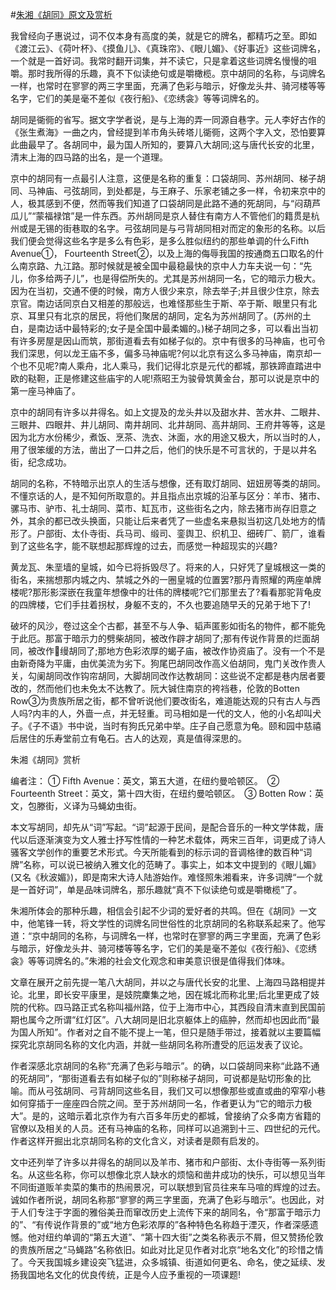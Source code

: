 #[朱湘《胡同》原文及赏析](https://www.vrrw.net/wx/8969.html)

我曾经向子惠说过，词不仅本身有高度的美，就是它的牌名，都精巧之至。即如《渡江云》、《荷叶杯》、《摸鱼儿》、《真珠帘》、《眼儿媚》、《好事近》这些词牌名，一个就是一首好词。我常时翻开词集，并不读它，只是拿着这些词牌名慢慢的咀嚼。那时我所得的乐趣，真不下似读绝句或是嚼橄榄。京中胡同的名称，与词牌名一样，也常时在寥寥的两三字里面，充满了色彩与暗示，好像龙头井、骑河楼等等名字，它们的美是毫不差似《夜行船》、《恋绣衾》等等词牌名的。

胡同是衚衕的省写。据文字学者说，是与上海的弄一同源自巷字。元人李好古作的《张生煮海》一曲之内，曾经提到羊市角头砖塔儿衚衕，这两个字入文，恐怕要算此曲最早了。各胡同中，最为国人所知的，要算八大胡同;这与唐代长安的北里，清末上海的四马路的出名，是一个道理。



京中的胡同有一点最引人注意，这便是名称的重复：口袋胡同、苏州胡同、梯子胡同、马神庙、弓弦胡同，到处都是，与王麻子、乐家老铺之多一样，令初来京中的人，极其感到不便，然而等我们知道了口袋胡同是此路不通的死胡同，与“闷葫芦瓜儿”“蒙福禄馆”是一件东西。苏州胡同是京人替住有南方人不管他们的籍贯是杭州或是无锡的街巷取的名字。弓弦胡同是与弓背胡同相对而定的象形的名称。以后我们便会觉得这些名字是多么有色彩，是多么胜似纽约的那些单调的什么Fifth Avenue①， Fourteenth Street②，以及上海的侮辱我国的按通商五口取名的什么南京路、九江路。那时候就是被全国中最稳最快的京中人力车夫说一句：“先儿，你多给两子儿”，也是得偿所失的。尤其是苏州胡同一名，它的暗示力极大。因为在当初，交通不便的时候，南方人很少来京，除去举子;并且很少住京，除去京官。南边话同京白又相差的那般远，也难怪那些生于斯、卒于斯、眼里只有北京、耳里只有北京的居民，将他们聚居的胡同，定名为苏州胡同了。(苏州的土白，是南边话中最特彩的;女子是全国中最柔媚的。)梯子胡同之多，可以看出当初有许多房屋是因山而筑，那街道看去有如梯子似的。京中有很多的马神庙，也可令我们深思，何以龙王庙不多，偏多马神庙呢?何以北京有这么多马神庙，南京却一个也不见呢?南人乘舟，北人乘马，我们记得北京是元代的都城，那铁蹄直踏进中欧的鞑靼，正是修建这些庙宇的人呢!燕昭王为骏骨筑黄金台，那可以说是京中的第一座马神庙了。

京中的胡同有许多以井得名。如上文提及的龙头井以及甜水井、苦水井、二眼井、三眼井、四眼井、井儿胡同、南井胡同、北井胡同、高井胡同、王府井等等，这是因为北方水份稀少，煮饭、烹茶、洗衣、沐面，水的用途又极大，所以当时的人，用了很笨缓的方法，凿出了一口井之后，他们的快乐是不可言状的，于是以井名街，纪念成功。

胡同的名称，不特暗示出京人的生活与想像，还有取灯胡同、妞妞房等类的胡同。不懂京话的人，是不知何所取意的。并且指点出京城的沿革与区分：羊市、猪市、骡马市、驴市、礼士胡同、菜市、缸瓦市，这些街名之内，除去猪市尚存旧意之外，其余的都已改头换面，只能让后来者凭了一些虚名来悬拟当初这几处地方的情形了。户部街、太仆寺街、兵马司、缎司、銮舆卫、织机卫、细砖厂、箭厂，谁看到了这些名字，能不联想起那辉煌的过去，而感觉一种超现实的兴趣?

黄龙瓦、朱垩墙的皇城，如今已将拆毁尽了。将来的人，只好凭了皇城根这一类的街名，来揣想那内城之内、禁城之外的一圈皇城的位置罢?那丹青照耀的两座单牌楼呢?那形影深嵌在我童年想像中的壮伟的牌楼呢?它们那里去了?看看那驼背龟皮的四牌楼，它们手拄着拐杖，身躯不支的，不久也要追随早夭的兄弟于地下了!

破坏的风沙，卷过这全个古都，甚至不与人争、韬声匿影如街名的物件，都不能免于此厄。那富于暗示力的劈柴胡同，被改作辟才胡同了;那有传说作背景的烂面胡同，被改作缦胡同了;那地方色彩浓厚的蝎子庙，被改作协资庙了。没有一个不是由新奇降为平庸，由优美流为劣下。狗尾巴胡同改作高义伯胡同，鬼门关改作贵人关，勾阑胡同改作钩帘胡同，大脚胡同改作达教胡同：这些说不定都是巷内居者要改的，然而他们也未免太不达教了。阮大铖住南京的袴裆巷，伦敦的Botten Row③为贵族所居之街，都不曾听说他们要改街名，难道能达观的只有古人与西人吗?内丰的人，外啬一点，并无轻重。司马相如是一代的文人，他的小名却叫犬子。《子不语》书中说，当时有狗氏兄弟中举。庄子自己愿意为龟。颐和园中慈禧后居住的乐寿堂前立有龟石。古人的达观，真是值得深思的。

朱湘《胡同》赏析

编者注： ① Fifth Avenue：英文，第五大道，在纽约曼哈顿区。　② Fourteenth Street：英文，第十四大街，在纽约曼哈顿区。　③ Botten Row：英文，包滕街，义译为马蝇幼虫街。

本文写胡同，却先从“词”写起。“词”起源于民间，是配合音乐的一种文学体裁，唐代以后逐渐演变为文人雅士抒写性情的一种艺术载体，两宋三百年，词更成了诗人骚客文学创作的重要艺术形式。今天所能看到的标示词的音调格律的数百种“词牌”名称，可以说已被纳入雅文化的范畴了。事实上，如本文中提到的《眼儿媚》(又名《秋波媚》)，即是南宋大诗人陆游始作。难怪照朱湘看来，许多词牌“一个就是一首好词”，单是品味词牌名，那乐趣就“真不下似读绝句或是嚼橄榄”了。

朱湘所体会的那种乐趣，相信会引起不少词的爱好者的共鸣。但在《胡同》一文中，他笔锋一转，将文学性的词牌名同世俗性的北京胡同的名称联系起来了。他写道：“京中胡同的名称，与词牌名一样，也常时在寥寥的两三字里面，充满了色彩与暗示，好像龙头井、骑河楼等等名字，它们的美是毫不差似《夜行船》、《恋绣衾》等等词牌名的。”朱湘的社会文化观念和审美意识很是值得我们体味。

文章在展开之前先提一笔八大胡同，并以之与唐代长安的北里、上海四马路相提并论。北里，即长安平康里，是妓院麇集之地，因在城北而称北里;后北里更成了妓院的代称。四马路正式名称叫福州路，位于上海市中心，其西段自清末直到民国前期也属今之所谓“红灯区”。八大胡同是旧北京躯体上的癌肿，然而却也因此而“最为国人所知”。作者对之自不能不提上一笔，但只是随手带过，接着就以主要篇幅探究北京胡同名称的文化内涵，并就一些胡同名称所遭受的厄运发表了议论。

作者深感北京胡同的名称“充满了色彩与暗示”。的确，以口袋胡同来称“此路不通的死胡同”，“那街道看去有如梯子似的”则称梯子胡同，可说都是贴切形象的比喻。而从弓弦胡同、弓背胡同这些名目，我们又可以想像那些或直或曲的窄窄小巷如何穿插于一座座四合院之间。至于苏州胡同一名，作者更认为“它的暗示力极大”。是的，这暗示着北京作为有六百多年历史的都城，曾接纳了众多南方省籍的官僚以及相关的人员。还有马神庙的名称，同样可以追溯到十三、四世纪的元代。作者这样开掘出北京胡同名称的文化含义，对读者是颇有启发的。

文中还列举了许多以井得名的胡同以及羊市、猪市和户部街、太仆寺街等一系列街名。从这些名称，你可以想像北京人缺水的烦恼和凿井成功的快乐，可以想见当年不同街道贩羊卖菜的集市的热闹景况，可以联想到官员往来车马喧的辉煌的过去。诚如作者所说，胡同名称那“寥寥的两三字里面，充满了色彩与暗示”。也因此，对于人们专注于字面的雅俗美丑而窜改历史上流传下来的胡同名，令“那富于暗示力的”、“有传说作背景的”或“地方色彩浓厚的”各种特色名称趋于湮灭，作者深感遗憾。他对纽约单调的“第五大道”、“第十四大街”之类名称表示不屑，但又赞扬伦敦的贵族所居之“马蝇路”名称依旧。如此对比足见作者对北京“地名文化”的珍惜之情了。今天我国城乡建设突飞猛进，众多城镇、街道如何更名、命名，使之延续、发扬我国地名文化的优良传统，正是今人应予重视的一项课题!

